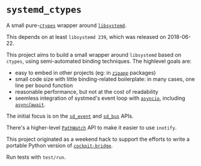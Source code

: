 # `systemd_ctypes`

A small pure-[`ctypes`](https://docs.python.org/3/library/ctypes.html) wrapper around [`libsystemd`](https://www.freedesktop.org/software/systemd/man/).

This depends on at least `libsystemd 239`, which was released on 2018-06-22.

This project aims to build a small wrapper around `libsystemd` based on `ctypes`, using semi-automated binding techniques.  The highlevel goals are:
 - easy to embed in other projects (eg: in [`zipapp`](https://docs.python.org/3/library/zipapp.html) packages)
 - small code size with little binding-related boilerplate: in many cases, one line per bound function
 - reasonable performance, but not at the cost of readability
 - seemless integration of systmed's event loop with [`asyncio`](https://docs.python.org/3/library/asyncio.html), including [`async`/`await`](https://docs.python.org/3/library/asyncio-task.html).

The initial focus is on the [`sd_event`](https://www.freedesktop.org/software/systemd/man/sd-event.html) and [`sd_bus`](https://www.freedesktop.org/software/systemd/man/sd-bus.html) APIs.

There's a higher-level [`PathWatch`](systemd_ctypes/pathwatch.py) API to make it easier to use `inotify`.

This project originated as a weekend hack to support the efforts to write a portable Python version of [`cockpit-bridge`](https://cockpit-project.org/guide/latest/cockpit-bridge.1.html).

Run tests with `test/run`.
